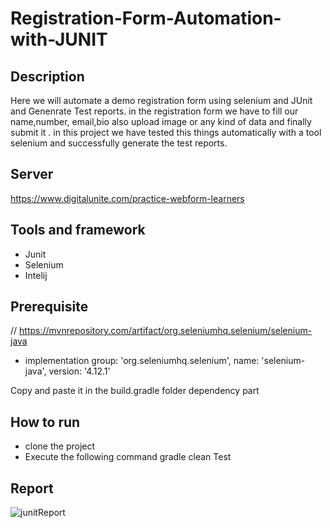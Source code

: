 # Registration-Form-Automation-with-JUNIT

## Description 
Here we will automate a demo registration form using selenium and JUnit and Genenrate Test reports. 
in the registration form we have to fill our name,number, email,bio also upload image or any kind of data and finally submit it .
in this project we have tested this things automatically with a tool selenium and successfully generate the test reports.

## Server 
https://www.digitalunite.com/practice-webform-learners

## Tools and framework
- Junit
- Selenium
- Intelij

## Prerequisite
// https://mvnrepository.com/artifact/org.seleniumhq.selenium/selenium-java

- implementation group: 'org.seleniumhq.selenium', name: 'selenium-java', version: '4.12.1'

Copy and paste it in the build.gradle folder dependency part

## How to run 
- clone the project
- Execute the following command gradle clean Test

## Report
![junitReport](https://github.com/Jahid019/Registration-Form-Automation-with-JUNIT/assets/112567359/218062fb-6b11-47c4-a18d-edb9e3bc7cfc)



